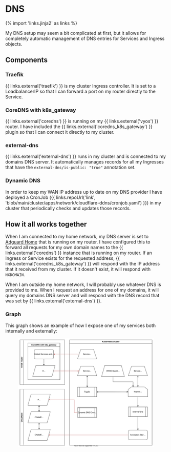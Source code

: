 # DNS

{% import 'links.jinja2' as links %}

My DNS setup may seem a bit complicated at first, but it allows for completely automatic management of DNS entries for Services and Ingress objects.

## Components

### Traefik

{{ links.external('traefik') }} is my cluster Ingress controller. It is set to a LoadbalancerIP so that I can forward a port on my router directly to the Service.

### CoreDNS with k8s_gateway

{{ links.external('coredns') }} is running on my {{ links.external('vyos') }} router. I have included the {{ links.external('coredns_k8s_gateway') }} plugin so that I can connect it directly to my cluster.

### external-dns

{{ links.external('external-dns') }} runs in my cluster and is connected to my domains DNS server. It automatically manages records for all my Ingresses that have the `external-dns/is-public: "true"` annotation set.

### Dynamic DNS

In order to keep my WAN IP address up to date on my DNS provider I have deployed a CronJob ({{ links.repoUrl('link', 'blob/main/cluster/apps/network/cloudflare-ddns/cronjob.yaml') }}) in my cluster that periodically checks and updates those records.

## How it all works together

When I am connected to my home network, my DNS server is set to [Adguard Home](https://github.com/AdguardTeam/AdGuardHome) that is running on my router. I have configured this to forward all requests for my own domain names to the {{ links.external('coredns') }} instance that is running on my router. If an Ingress or Service exists for the requested address, {{ links.external('coredns_k8s_gateway') }} will respond with the IP address that it received from my cluster. If it doesn't exist, it will respond with `NXDOMAIN`.

When I am outside my home network, I will probably use whatever DNS is provided to me. When I request an address for one of my domains, it will query my domains DNS server and will respond with the DNS record that was set by {{ links.external('external-dns') }}.

### Graph

This graph shows an example of how I expose one of my services both internally and externally:

<figure>
    <a
      href="../../_assets/images/dns_graph.svg"
      data-fancybox="gallery"
    >
      <img src="../../_assets/images/dns_graph.svg" width="600px" alt="DNS Graph"/>
    </a>
</figure>
